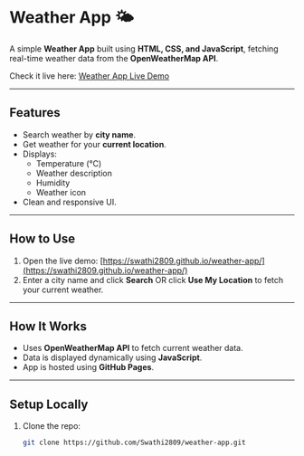 # Weather App 🌤️

A simple **Weather App** built using **HTML, CSS, and JavaScript**, fetching real-time weather data from the **OpenWeatherMap API**.

Check it live here: [Weather App Live Demo](https://swathi2809.github.io/weather-app/)

---

## Features

- Search weather by **city name**.
- Get weather for your **current location**.
- Displays:
  - Temperature (°C)
  - Weather description
  - Humidity
  - Weather icon
- Clean and responsive UI.

---

## How to Use

1. Open the live demo: [https://swathi2809.github.io/weather-app/](https://swathi2809.github.io/weather-app/)
2. Enter a city name and click **Search** OR click **Use My Location** to fetch your current weather.

---

## How It Works

- Uses **OpenWeatherMap API** to fetch current weather data.
- Data is displayed dynamically using **JavaScript**.
- App is hosted using **GitHub Pages**.

---

## Setup Locally

1. Clone the repo:
   ```bash
   git clone https://github.com/Swathi2809/weather-app.git

